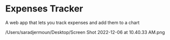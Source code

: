 # Expenses Tracker
A web app that lets you track expenses and add them to a chart

/Users/saradjermoun/Desktop/Screen Shot 2022-12-06 at 10.40.33 AM.png